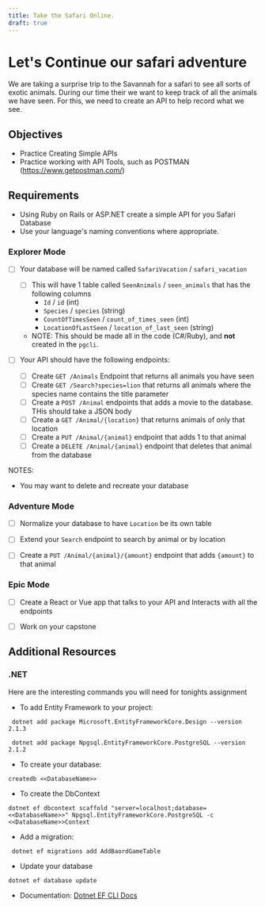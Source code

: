 ```yaml
---
title: Take the Safari Online.
draft: true
---
```


# Let's Continue our safari adventure

We are taking a surprise trip to the Savannah for a safari to see all sorts of exotic animals. During our time their we want to keep track of all the animals we have seen. For this, we need to create an API to help record what we see. 


## Objectives
- Practice Creating Simple APIs
- Practice working with API Tools, such as POSTMAN (https://www.getpostman.com/)

## Requirements
- Using Ruby on Rails or ASP.NET create a simple API for you Safari Database
- Use your language's naming conventions where appropriate. 


### Explorer Mode

* [ ] Your database will be named called `SafariVacation` / `safari_vacation`
    * [ ] This will have 1 table called `SeenAnimals` / `seen_animals` that has the following columns
        - `Id` / `id` (int)
        - `Species` /  `species` (string)
        - `CountOfTimesSeen` / `count_of_times_seen` (int)
        - `LocationOfLastSeen` / `location_of_last_seen` (string)
    - NOTE: This should be made all in the code (C#/Ruby), and **not** created in the `pgcli`.

* [ ] Your API should have the following endpoints:
    - [ ] Create `GET /Animals` Endpoint that returns all animals you have seen
    - [ ] Create `GET /Search?species=lion` that returns all animals where the species name contains the title parameter
    - [ ] Create a `POST /Animal` endpoints that adds a movie to the database. THis should take a JSON body
    - [ ] Create a `GET /Animal/{location}` that returns animals of only that location
    - [ ] Create a `PUT /Animal/{animal}` endpoint that adds 1 to that animal
    - [ ] Create a `DELETE /Animal/{animal}` endpoint that deletes that animal from the database

NOTES: 
- You may want to delete and recreate your database
 
### Adventure Mode
- [ ] Normalize your database to have `Location` be its own table
- [ ] Extend your `Search` endpoint to search by animal or by location
- [ ] Create a `PUT /Animal/{animal}/{amount}` endpoint that adds `{amount}` to that animal


### Epic Mode
- [ ] Create a React or Vue app that talks to your API and Interacts with all the endpoints
- [ ] Work on your capstone


## Additional Resources

### .NET 

Here are the interesting commands you will need for tonights assignment

- To add Entity Framework to your project: 
``` 
 dotnet add package Microsoft.EntityFrameworkCore.Design --version 2.1.3

 dotnet add package Npgsql.EntityFrameworkCore.PostgreSQL --version 2.1.2
 ```

 - To create your database:
 ```
 createdb <<DatabaseName>>
 ```

 - To create the DbContext
 ```
 dotnet ef dbcontext scaffold "server=localhost;database=<<DatabaseName>>" Npgsql.EntityFrameworkCore.PostgreSQL -c <<DatabaseName>>Context

```

- Add a migration:
```
 dotnet ef migrations add AddBaordGameTable
```

- Update your database
```
dotnet ef database update  
```

 - Documentation: [Dotnet EF CLI Docs](https://docs.microsoft.com/en-us/ef/core/miscellaneous/cli/dotnet)




